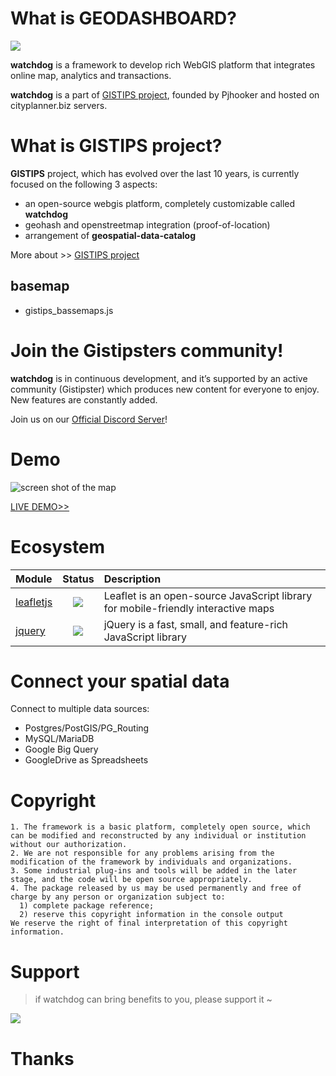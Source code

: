 # What is GEODASHBOARD?

<p>
<img src="https://img.shields.io/badge/wordpress-5.7-red"/>
</p>

**watchdog** is a framework to develop rich WebGIS platform that integrates online map, analytics and transactions.

**watchdog** is a part of [GISTIPS project](https://github.com/piergiorgio-roveda/gis-tips/README.md), founded by Pjhooker and hosted on cityplanner.biz servers.

# What is GISTIPS project?

**GISTIPS** project, which has evolved over the last 10 years, is currently focused on the following 3 aspects:
- an open-source webgis platform, completely customizable called **watchdog**
- geohash and openstreetmap integration (proof-of-location)
- arrangement of **geospatial-data-catalog**

More about >> [GISTIPS project](https://github.com/piergiorgio-roveda/gis-tips/README.md)

## basemap

- gistips_bassemaps.js

# Join the Gistipsters community!

**watchdog** is in continuous development, and it’s supported by an active community (Gistipster) which produces new
content for everyone to enjoy. New features are constantly added.

Join us on our [Official Discord Server](https://discord.gg/ccgwq7Y8E8)!

# Demo

![screen shot of the map](https://www.cityplanner.biz/wp-content/uploads/2021/07/webgis-cover-2021.jpg)

[LIVE DEMO>>](https://www.cityplanner.biz/webgis/)

# Ecosystem

|  Module | Status | Description | 
|  :------ | :------: | :------ |
|  [leafletjs](https://leafletjs.com/) | <img src="https://img.shields.io/badge/leafletjs-1.7.1-green"/> | Leaflet is an open-source JavaScript library for mobile-friendly interactive maps | 
|  [jquery](https://jquery.com/) | <img src="https://img.shields.io/badge/jquery-3.6.0-blue" /> | jQuery is a fast, small, and feature-rich JavaScript library | 

# Connect your spatial data

Connect to multiple data sources:

- Postgres/PostGIS/PG_Routing
- MySQL/MariaDB
- Google Big Query
- GoogleDrive as Spreadsheets

# Copyright

```warning
1. The framework is a basic platform, completely open source, which can be modified and reconstructed by any individual or institution without our authorization.
2. We are not responsible for any problems arising from the modification of the framework by individuals and organizations.
3. Some industrial plug-ins and tools will be added in the later stage, and the code will be open source appropriately.
4. The package released by us may be used permanently and free of charge by any person or organization subject to:
  1) complete package reference;
  2) reserve this copyright information in the console output
We reserve the right of final interpretation of this copyright information.
```

# Support

> if watchdog can bring benefits to you, please support it ~

<p>
<a href="https://www.buymeacoffee.com/pjhooker"><img src="https://img.buymeacoffee.com/button-api/?text=Buy me a coffee&emoji=&slug=pjhooker&button_colour=FFDD00&font_colour=000000&font_family=Cookie&outline_colour=000000&coffee_colour=ffffff"></a>
</p>

# Thanks
